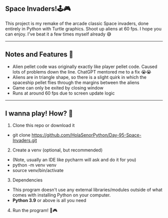 ## Space Invaders!🕹️🎮

This project is my remake of the arcade classic Space invaders, done entirely in Python with
Turtle graphics. Shoot up aliens at 60 fps. I hope you can enjoy. I've beat it a few times myself already 😅

---

## Notes and Features 🤠
- Alien pellet code was originally exactly like player pellet code. Caused lots of problems down the line. ChatGPT mentored me to a fix 😭😭
- Aliens are in triangle shape, so there is a slight quirk in which the spaceship pellet flies through the margins between the aliens
- Game can only be exited by closing window
- Runs at around 60 fps due to screen update logic

---
## I wanna play! How? 🙏
1. Clone this repo or download it
  - git clone https://github.com/HolaSenorPython/Day-95-Space-Invaders.git
2. Create a venv (optional, but recommended)
  - (Note, usually an IDE like pycharm will ask and do it for you)
  - python -m venv venv
  - source venv/bin/activate
3. Dependencies
  - This program doesn't use any external libraries/modules outside of what comes with installing Python on your computer.
  - **Python 3.9** or above is all you need
4. Run the program! 🚀🎮
